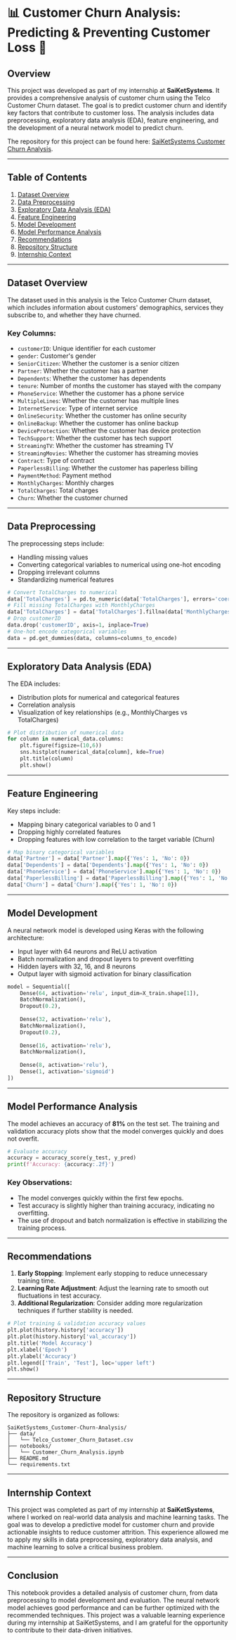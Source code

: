 # 📊 Customer Churn Analysis: Predicting & Preventing Customer Loss 🔄

## Overview
This project was developed as part of my internship at **SaiKetSystems**. It provides a comprehensive analysis of customer churn using the Telco Customer Churn dataset. The goal is to predict customer churn and identify key factors that contribute to customer loss. The analysis includes data preprocessing, exploratory data analysis (EDA), feature engineering, and the development of a neural network model to predict churn.

The repository for this project can be found here: [SaiKetSystems Customer Churn Analysis](https://github.com/mohamed682004/SaiKetSystems_Customer-Churn-Analysis).

---

## Table of Contents
1. [Dataset Overview](#dataset-overview)
2. [Data Preprocessing](#data-preprocessing)
3. [Exploratory Data Analysis (EDA)](#exploratory-data-analysis-eda)
4. [Feature Engineering](#feature-engineering)
5. [Model Development](#model-development)
6. [Model Performance Analysis](#model-performance-analysis)
7. [Recommendations](#recommendations)
8. [Repository Structure](#repository-structure)
9. [Internship Context](#internship-context)

---

## Dataset Overview
The dataset used in this analysis is the Telco Customer Churn dataset, which includes information about customers' demographics, services they subscribe to, and whether they have churned.

### Key Columns:
- `customerID`: Unique identifier for each customer
- `gender`: Customer's gender
- `SeniorCitizen`: Whether the customer is a senior citizen
- `Partner`: Whether the customer has a partner
- `Dependents`: Whether the customer has dependents
- `tenure`: Number of months the customer has stayed with the company
- `PhoneService`: Whether the customer has a phone service
- `MultipleLines`: Whether the customer has multiple lines
- `InternetService`: Type of internet service
- `OnlineSecurity`: Whether the customer has online security
- `OnlineBackup`: Whether the customer has online backup
- `DeviceProtection`: Whether the customer has device protection
- `TechSupport`: Whether the customer has tech support
- `StreamingTV`: Whether the customer has streaming TV
- `StreamingMovies`: Whether the customer has streaming movies
- `Contract`: Type of contract
- `PaperlessBilling`: Whether the customer has paperless billing
- `PaymentMethod`: Payment method
- `MonthlyCharges`: Monthly charges
- `TotalCharges`: Total charges
- `Churn`: Whether the customer churned

---

## Data Preprocessing
The preprocessing steps include:
- Handling missing values
- Converting categorical variables to numerical using one-hot encoding
- Dropping irrelevant columns
- Standardizing numerical features

```python
# Convert TotalCharges to numerical
data['TotalCharges'] = pd.to_numeric(data['TotalCharges'], errors='coerce')
# Fill missing TotalCharges with MonthlyCharges
data['TotalCharges'] = data['TotalCharges'].fillna(data['MonthlyCharges'])
# Drop customerID
data.drop('customerID', axis=1, inplace=True)
# One-hot encode categorical variables
data = pd.get_dummies(data, columns=columns_to_encode)
```

---

## Exploratory Data Analysis (EDA)
The EDA includes:
- Distribution plots for numerical and categorical features
- Correlation analysis
- Visualization of key relationships (e.g., MonthlyCharges vs TotalCharges)

```python
# Plot distribution of numerical data
for column in numerical_data.columns:
    plt.figure(figsize=(10,6))
    sns.histplot(numerical_data[column], kde=True)
    plt.title(column)
    plt.show()
```

---

## Feature Engineering
Key steps include:
- Mapping binary categorical variables to 0 and 1
- Dropping highly correlated features
- Dropping features with low correlation to the target variable (Churn)

```python
# Map binary categorical variables
data['Partner'] = data['Partner'].map({'Yes': 1, 'No': 0})
data['Dependents'] = data['Dependents'].map({'Yes': 1, 'No': 0})
data['PhoneService'] = data['PhoneService'].map({'Yes': 1, 'No': 0})
data['PaperlessBilling'] = data['PaperlessBilling'].map({'Yes': 1, 'No': 0})
data['Churn'] = data['Churn'].map({'Yes': 1, 'No': 0})
```

---

## Model Development
A neural network model is developed using Keras with the following architecture:
- Input layer with 64 neurons and ReLU activation
- Batch normalization and dropout layers to prevent overfitting
- Hidden layers with 32, 16, and 8 neurons
- Output layer with sigmoid activation for binary classification

```python
model = Sequential([
    Dense(64, activation='relu', input_dim=X_train.shape[1]),
    BatchNormalization(),
    Dropout(0.2),
    
    Dense(32, activation='relu'),
    BatchNormalization(),
    Dropout(0.2),
    
    Dense(16, activation='relu'),
    BatchNormalization(),
    
    Dense(8, activation='relu'),
    Dense(1, activation='sigmoid')
])
```

---

## Model Performance Analysis
The model achieves an accuracy of **81%** on the test set. The training and validation accuracy plots show that the model converges quickly and does not overfit.

```python
# Evaluate accuracy
accuracy = accuracy_score(y_test, y_pred)
print(f'Accuracy: {accuracy:.2f}')
```

### Key Observations:
- The model converges quickly within the first few epochs.
- Test accuracy is slightly higher than training accuracy, indicating no overfitting.
- The use of dropout and batch normalization is effective in stabilizing the training process.

---

## Recommendations
1. **Early Stopping**: Implement early stopping to reduce unnecessary training time.
2. **Learning Rate Adjustment**: Adjust the learning rate to smooth out fluctuations in test accuracy.
3. **Additional Regularization**: Consider adding more regularization techniques if further stability is needed.

```python
# Plot training & validation accuracy values
plt.plot(history.history['accuracy'])
plt.plot(history.history['val_accuracy'])
plt.title('Model Accuracy')
plt.xlabel('Epoch')
plt.ylabel('Accuracy')
plt.legend(['Train', 'Test'], loc='upper left')
plt.show()
```

---

## Repository Structure
The repository is organized as follows:
```
SaiKetSystems_Customer-Churn-Analysis/
├── data/
│   └── Telco_Customer_Churn_Dataset.csv
├── notebooks/
│   └── Customer_Churn_Analysis.ipynb
├── README.md
└── requirements.txt
```

---

## Internship Context
This project was completed as part of my internship at **SaiKetSystems**, where I worked on real-world data analysis and machine learning tasks. The goal was to develop a predictive model for customer churn and provide actionable insights to reduce customer attrition. This experience allowed me to apply my skills in data preprocessing, exploratory data analysis, and machine learning to solve a critical business problem.

---

## Conclusion
This notebook provides a detailed analysis of customer churn, from data preprocessing to model development and evaluation. The neural network model achieves good performance and can be further optimized with the recommended techniques. This project was a valuable learning experience during my internship at SaiKetSystems, and I am grateful for the opportunity to contribute to their data-driven initiatives.
